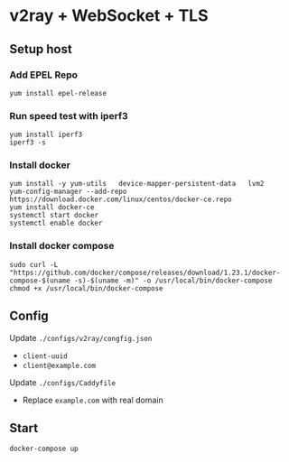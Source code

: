 # v2ray + WebSocket + TLS

## Setup host
### Add EPEL Repo
```
yum install epel-release
```

### Run speed test with iperf3
```
yum install iperf3
iperf3 -s
```

### Install docker
```
yum install -y yum-utils   device-mapper-persistent-data   lvm2
yum-config-manager --add-repo https://download.docker.com/linux/centos/docker-ce.repo
yum install docker-ce
systemctl start docker
systemctl enable docker
```

### Install docker compose
```
sudo curl -L "https://github.com/docker/compose/releases/download/1.23.1/docker-compose-$(uname -s)-$(uname -m)" -o /usr/local/bin/docker-compose
chmod +x /usr/local/bin/docker-compose
```

## Config

Update `./configs/v2ray/congfig.json`

- `client-uuid`
- `client@example.com`

Update `./configs/Caddyfile`

- Replace `example.com` with real domain

## Start

```
docker-compose up
```